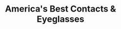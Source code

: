 ---
title: "America's Best Contacts & Eyeglasses"
url: /fresno/americas-best-contacts-und-eyeglasses/
shop: Optiker
---